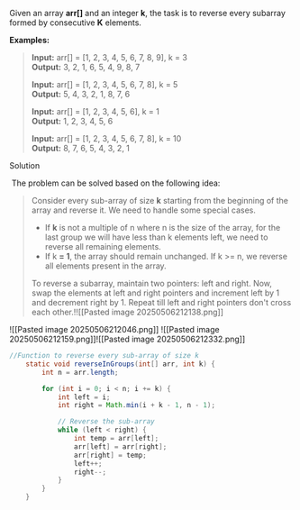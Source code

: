 Given an array ****arr[]**** and an integer ****k****, the task is to reverse every subarray formed by consecutive ****K**** elements.

****Examples:**** 

> ****Input:**** arr[] = [1, 2, 3, 4, 5, 6, 7, 8, 9], k = 3   
> ****Output:**** 3, 2, 1, 6, 5, 4, 9, 8, 7
> 
> ****Input:**** arr[] = [1, 2, 3, 4, 5, 6, 7, 8], k = 5   
> ****Output:**** 5, 4, 3, 2, 1, 8, 7, 6
> 
> ****Input:**** arr[] = [1, 2, 3, 4, 5, 6], k = 1   
> ****Output:**** 1, 2, 3, 4, 5, 6
> 
> ****Input:**** arr[] = [1, 2, 3, 4, 5, 6, 7, 8], k = 10   
> ****Output:**** 8, 7, 6, 5, 4, 3, 2, 1

Solution

 The problem can be solved based on the following idea:

> Consider every sub-array of size ****k**** starting from the beginning of the array and reverse it. We need to handle some special cases. 
> 
> - If ****k**** is not a multiple of n where n is the size of the array, for the last group we will have less than k elements left, we need to reverse all remaining elements. 
> - If k ****= 1****, the array should remain unchanged. If k >= n, we reverse all elements present in the array.
> 
> To reverse a subarray, maintain two pointers: left and right. Now, swap the elements at left and right pointers and increment left by 1 and decrement right by 1. Repeat till left and right pointers don't cross each other.!![[Pasted image 20250506212138.png]]

![[Pasted image 20250506212046.png]]
![[Pasted image 20250506212159.png]]![[Pasted image 20250506212332.png]]

```java
//Function to reverse every sub-array of size k
    static void reverseInGroups(int[] arr, int k) {
        int n = arr.length; 

        for (int i = 0; i < n; i += k) {
            int left = i;
            int right = Math.min(i + k - 1, n - 1); 

            // Reverse the sub-array
            while (left < right) {
                int temp = arr[left];
                arr[left] = arr[right];
                arr[right] = temp;
                left++;
                right--;
            }
        }
    }
```